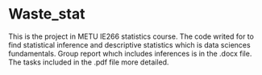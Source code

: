 # Waste_stat
This is the project in METU IE266 statistics course. The code writed for to find statistical inference and descriptive statistics which is data sciences fundamentals. Group report whıch includes inferences is in the .docx file. The tasks included in the .pdf file more detailed.

